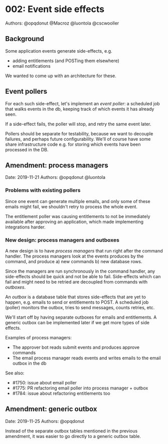 # 002: Event side effects

Authors: @opqdonut @Macroz @luontola @cscwooller

## Background

Some application events generate side-effects, e.g.
- adding entitlements (and POSTing them elsewhere)
- email notifications

We wanted to come up with an architecture for these.

## Event pollers

For each such side-effect, let's implement an _event poller_: a
scheduled job that walks events in the db, keeping track of which
events it has already seen.

If a side-effect fails, the poller will stop, and retry the same event
later.

Pollers should be separate for testability, because we want to
decouple failures, and perhaps future configurability. We'll of course
have some share infrastructure code e.g. for storing which events have
been processed in the DB.

## Amendment: process managers

Date: 2019-11-21
Authors: @opqdonut @luontola

### Problems with existing pollers

Since one event can generate multiple emails, and only some of these
emails might fail, we shouldn't retry to process the whole event.

The entitlement poller was causing entitlements to not be immediately
available after approving an application, which made implementing
integrations harder.

### New design: process managers and outboxes

A new design is to have _process managers_ that run right after the
command handler. The process managers look at the events produces by
the command, and produce a) new commands b) new database rows.

Since the managers are run synchronously in the command handler, any
side-effects should be quick and not be able to fail. Side-effects
which can fail and might need to be retried are decoupled from
commands with _outboxes_.

An _outbox_ is a database table that stores side-effects that are yet
to happen, e.g. emails to send or entitlements to POST. A scheduled
job (poller) monitors the outbox, tries to send messages, counts
retries, etc.

We'll start off by having separate outboxes for emails and
entitlements. A generic outbox can be implemented later if we get more
types of side effects.

Examples of process managers:
- The approver bot reads submit events and produces approve commands
- The email process manager reads events and writes emails to the
  email outbox in the db

See also:
- #1750: issue about email poller
- #1775: PR refactoring email poller into process manager + outbox
- #1784: issue about refactoring entitlements too

## Amendment: generic outbox

Date: 2019-11-25
Authors: @opqdonut

Instead of the separate outbox tables mentioned in the previous
amendment, it was easier to go directly to a generic outbox table.
